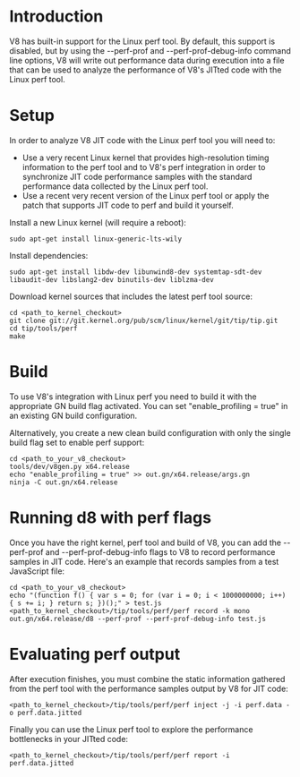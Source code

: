 # Introduction

V8 has built-in support for the Linux perf tool. By default, this support is disabled, but by using the --perf-prof and --perf-prof-debug-info command line options, V8 will write out performance data during execution into a file that can be used to analyze the performance of V8's JITted code with the Linux perf tool.

# Setup

In order to analyze V8 JIT code with the Linux perf tool you will need to:
- Use a very recent Linux kernel that provides high-resolution timing information to the perf tool and to V8's perf integration in order to synchronize JIT code performance samples with the standard performance data collected by the Linux perf tool.
- Use a recent very recent version of the Linux perf tool or apply the patch that supports JIT code to perf and build it yourself.

Install a new Linux kernel (will require a reboot):
```
sudo apt-get install linux-generic-lts-wily
```

Install dependencies:
```
sudo apt-get install libdw-dev libunwind8-dev systemtap-sdt-dev libaudit-dev libslang2-dev binutils-dev liblzma-dev
```

Download kernel sources that includes the latest perf tool source:
```
cd <path_to_kernel_checkout>
git clone git://git.kernel.org/pub/scm/linux/kernel/git/tip/tip.git
cd tip/tools/perf
make
```

# Build

To use V8's integration with Linux perf you need to build it with the appropriate GN build flag activated. You can set "enable_profiling = true" in an existing GN build configuration.

Alternatively, you create a new clean build configuration with only the single build flag set to enable perf support:
```
cd <path_to_your_v8_checkout>
tools/dev/v8gen.py x64.release
echo "enable_profiling = true" >> out.gn/x64.release/args.gn
ninja -C out.gn/x64.release
```

# Running d8 with perf flags

Once you have the right kernel, perf tool and build of V8, you can add the --perf-prof and --perf-prof-debug-info flags to V8 to record performance samples in JIT code. Here's an example that records samples from a test JavaScript file:
```
cd <path_to_your_v8_checkout>
echo "(function f() { var s = 0; for (var i = 0; i < 1000000000; i++) { s += i; } return s; })();" > test.js
<path_to_kernel_checkout>/tip/tools/perf/perf record -k mono out.gn/x64.release/d8 --perf-prof --perf-prof-debug-info test.js
```

# Evaluating perf output

After execution finishes, you must combine the static information gathered from the perf tool with the performance samples output by V8 for JIT code:
```
<path_to_kernel_checkout>/tip/tools/perf/perf inject -j -i perf.data -o perf.data.jitted
```

Finally you can use the Linux perf tool to explore the performance bottlenecks in your JITted code:
```
<path_to_kernel_checkout>/tip/tools/perf/perf report -i perf.data.jitted
```
